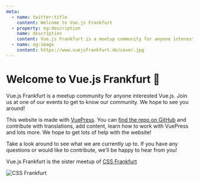 ```yaml
---
meta:
  - name: twitter:title
    content: Welcome to Vue.js Frankfurt
  - property: og:description
    name: description
    content: Vue.js Frankfurt is a meetup community for anyone interested Vue.js. Join us at one of our events to get to know our community.
  - name: og:image
    content: https://www.vuejsfrankfurt.de/cover.jpg
---
```


# Welcome to Vue.js Frankfurt :tada:

Vue.js Frankfurt is a meetup community for anyone interested Vue.js. Join us at one of our events to get to know our community. We hope to see you around!

This website is made with [VuePress](https://vuepress.vuejs.org). You can [find the repo on GitHub](https://github.com/vuejsfrankfurt/vuejsfrankfurt.de) and contribute with translations, add content, learn how to work with VuePress and lots more. We hope to get lots of help with the website!

<!-- TODO: Add Frank the Furt bio -->

Take a look around to see what we are currently up to. If you have any questions or would like to contribute, we'll be happy to hear from you!

<!-- TODO: Add Community Selfie -->

Vue.js Frankfurt is the sister meetup of [CSS Frankfurt](https://cssfrankfurt.de)

![CSS Frankfurt](/cssfrankfurt.svg)
